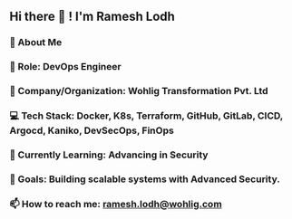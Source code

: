 ## Hi there 👋 ! I'm Ramesh Lodh

### 🚀 About Me
### 💼 Role: DevOps Engineer
### 🏢 Company/Organization: Wohlig Transformation Pvt. Ltd
### 💻 Tech Stack: Docker, K8s, Terraform, GitHub, GitLab, CICD, Argocd, Kaniko, DevSecOps, FinOps
### 🌱 Currently Learning: Advancing in Security
### 🎯 Goals: Building scalable systems with Advanced Security.
### 📫 How to reach me: ramesh.lodh@wohlig.com
